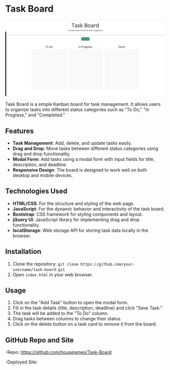 # Task Board

![WebPage](./Assets/Screenshot%202024-03-01%20at%2011.16.08%20PM.png)


Task Board is a simple Kanban board for task management. It allows users to organize tasks into different status categories such as "To Do," "In Progress," and "Completed."

## Features

- **Task Management**: Add, delete, and update tasks easily.
- **Drag and Drop**: Move tasks between different status categories using drag and drop functionality.
- **Modal Form**: Add tasks using a modal form with input fields for title, description, and deadline.
- **Responsive Design**: The board is designed to work well on both desktop and mobile devices.

## Technologies Used

- **HTML/CSS**: For the structure and styling of the web page.
- **JavaScript**: For the dynamic behavior and interactivity of the task board.
- **Bootstrap**: CSS framework for styling components and layout.
- **jQuery UI**: JavaScript library for implementing drag and drop functionality.
- **localStorage**: Web storage API for storing task data locally in the browser.

## Installation

1. Clone the repository: `git clone https://github.com/your-username/task-board.git`
2. Open `index.html` in your web browser.

## Usage

1. Click on the "Add Task" button to open the modal form.
2. Fill in the task details (title, description, deadline) and click "Save Task."
3. The task will be added to the "To Do" column.
4. Drag tasks between columns to change their status.
5. Click on the delete button on a task card to remove it from the board.

## GitHub Repo and Site

-Repo: https://github.com/housejames/Task-Board

-Deployed Site: 